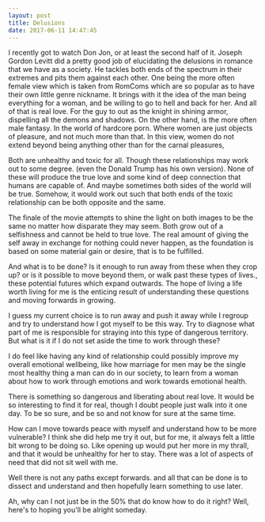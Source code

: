 ```yaml
---
layout: post
title: Delusions
date: 2017-06-11 14:47:45
---
```


I recently got to watch Don Jon, or at least the second half of it. Joseph Gordon Levitt did a pretty good job of elucidating the delusions in romance that we have as a society. He tackles both ends of the spectrum in their extremes and pits them against each other. One being the more often female view which is taken from RomComs which are so popular as to have their own little genre nickname. It brings with it the idea of the man being everything for a woman, and be willing to go to hell and back for her. And all of that is real love. For the guy to out as the knight in shining armor, dispelling all the demons and shadows.  On the other hand, is the more often male fantasy. In the world of hardcore porn. Where women are just objects of pleasure, and not much more than that. In this view, women do not extend beyond being anything other than for the carnal pleasures, 

Both are unhealthy and toxic for all. Though these relationships may work out to some degree. (even the Donald Trump has his own version). None of these will produce the true love and some kind of deep connection that humans are capable of.  And maybe sometimes both sides of the world will be true. Somehow, it would work out such that both ends of the toxic relationship can be both opposite and the same. 

The finale of the movie attempts to shine the light on both images to be the same no matter how disparate they may seem. Both grow out of a selfishness and cannot be held to true love.  The real amount of giving the self away in exchange for nothing could never happen, as the foundation is based on some material gain or desire, that is to be fulfilled.

And what is to be done? Is it enough to run away from these when they crop up? or is it possible to move beyond them, or walk past these types of lives., these potential futures which expand outwards. The hope of living a life worth living for me is the enticing result of understanding these questions and moving forwards in growing. 

I guess my current choice is to run away and push it away while I regroup and try to understand how I got myself to be this way. Try to diagnose what part of me is responsible for straying into this type of dangerous territory.  But what is it if I do not set aside the time to work through these? 

I do feel like having any kind of relationship could possibly improve my overall emotional wellbeing, like how marriage for men may be the single most healthy thing a man can do in our society, to learn from a woman about how to work through emotions and work towards emotional health. 

There is something so dangerous and liberating about real love. It would be so interesting to find it for real, though I doubt people just walk into it one day. To be so sure, and be so and not know for sure at the same time. 

How can I move towards peace with myself and understand how to be more vulnerable? I think she did help me try it out, but for me, it always felt a little bit wrong to be doing so. Like opening up would put her more in my thrall, and that it would be unhealthy for her to stay. There was a lot of aspects of need that did not sit well with me. 

Well there is not any paths except forwards. and all that can be done is to dissect and understand and then hopefully learn something to use later. 

Ah, why can I not just be in the 50% that do know how to do it right?
Well, here's to hoping you'll be alright someday. 
